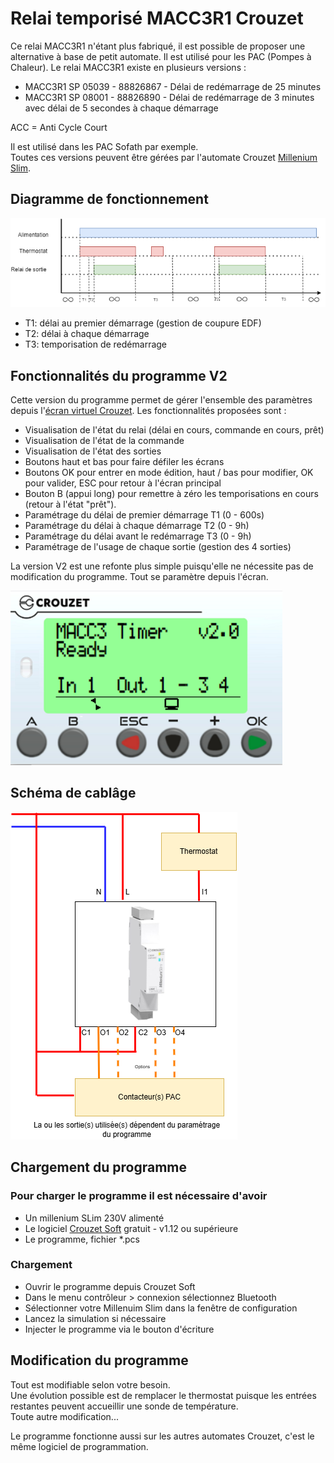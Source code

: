 # Relai temporisé MACC3R1 Crouzet

Ce relai MACC3R1 n'étant plus fabriqué, il est possible de proposer une alternative à base de petit automate. Il est utilisé pour les PAC (Pompes à Chaleur). Le relai MACC3R1 existe en plusieurs versions : 
- MACC3R1 SP 05039 - 88826867 - Délai de redémarrage de 25 minutes
- MACC3R1 SP 08001 - 88826890 - Délai de redémarrage de 3 minutes avec délai de 5 secondes à chaque démarrage

ACC = Anti Cycle Court

Il est utilisé dans les PAC Sofath par exemple.  
Toutes ces versions peuvent être gérées par l'automate Crouzet [Millenium Slim](https://soda.crouzet.com/pn/?i=88983903).

## Diagramme de fonctionnement

![Diagramme de fonctionnement](./res/MACC3R1_Diagramme_u.drawio.png)
- T1: délai au premier démarrage (gestion de coupure EDF)
- T2: délai à chaque démarrage
- T3: temporisation de redémarrage

## Fonctionnalités du programme V2

Cette version du programme permet de gérer l'ensemble des paramètres depuis l'[écran virtuel Crouzet](https://www.crouzet.com/produits/controleurs-automatisme/software/crouzet-virtual-display/). Les fonctionnalités proposées sont :
- Visualisation de l'état du relai (délai en cours, commande en cours, prêt)
- Visualisation de l'état de la commande
- Visualisation de l'état des sorties
- Boutons haut et bas pour faire défiler les écrans
- Boutons OK pour entrer en mode édition, haut / bas pour modifier, OK pour valider, ESC pour retour à l'écran principal
- Bouton B (appui long) pour remettre à zéro les temporisations en cours (retour à l'état "prêt").
- Paramétrage du délai de premier démarrage T1 (0 - 600s) 
- Paramétrage du délai à chaque démarrage T2 (0 - 9h)
- Paramétrage du délai avant le redémarrage T3 (0 - 9h)
- Paramétrage de l'usage de chaque sortie (gestion des 4 sorties)

La version V2 est une refonte plus simple puisqu'elle ne nécessite pas de modification du programme. Tout se paramètre depuis l'écran.

![Ecran](./res/macc3_slim_display_main.png)

## Schéma de cablâge

![cablage](./res/MACC3_cablage.drawio.png)

## Chargement du programme

### Pour charger le programme il est nécessaire d'avoir
- Un millenium SLim 230V alimenté
- Le logiciel [Crouzet Soft](https://www.crouzet.com/softwares/download) gratuit - v1.12 ou supérieure
- Le programme, fichier *.pcs

### Chargement

- Ouvrir le programme depuis Crouzet Soft
- Dans le menu contrôleur > connexion sélectionnez Bluetooth
- Sélectionner votre Millenuim Slim dans la fenêtre de configuration
- Lancez la simulation si nécessaire
- Injecter le programme via le bouton d'écriture


## Modification du programme

Tout est modifiable selon votre besoin.  
Une évolution possible est de remplacer le thermostat puisque les entrées restantes peuvent accueillir une sonde de température.  
Toute autre modification...  

Le programme fonctionne aussi sur les autres automates Crouzet, c'est le même logiciel de programmation.


